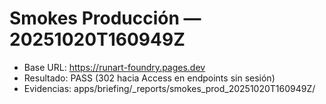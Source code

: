 # Smokes Producción — 20251020T160949Z
- Base URL: https://runart-foundry.pages.dev
- Resultado: PASS (302 hacia Access en endpoints sin sesión)
- Evidencias: apps/briefing/_reports/smokes_prod_20251020T160949Z/
